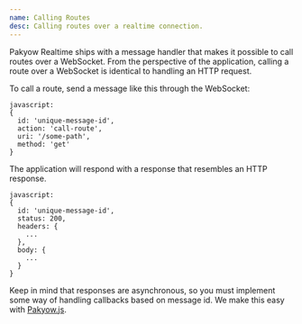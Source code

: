 ```yaml
---
name: Calling Routes
desc: Calling routes over a realtime connection.
---
```


Pakyow Realtime ships with a message handler that makes it possible to call
routes over a WebSocket. From the perspective of the application, calling a
route over a WebSocket is identical to handling an HTTP request.

To call a route, send a message like this through the WebSocket:

    javascript:
    {
      id: 'unique-message-id',
      action: 'call-route',
      uri: '/some-path',
      method: 'get'
    }

The application will respond with a response that resembles an HTTP response.

    javascript:
    {
      id: 'unique-message-id',
      status: 200,
      headers: {
        ...
      },
      body: {
        ...
      }
    }

Keep in mind that responses are asynchronous, so you must implement some way of
handling callbacks based on message id. We make this easy with
[Pakyow.js](/docs/js).
